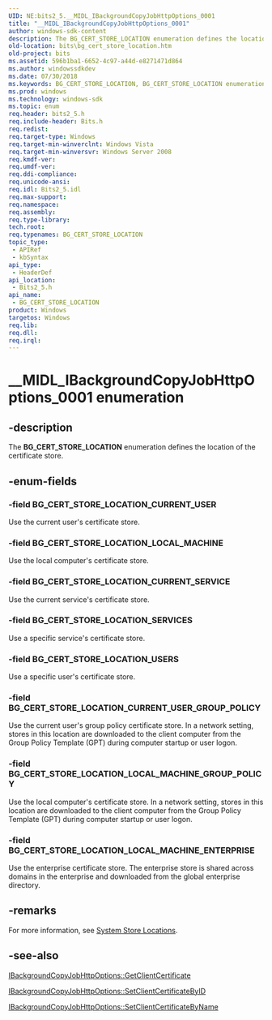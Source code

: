 ```yaml
---
UID: NE:bits2_5.__MIDL_IBackgroundCopyJobHttpOptions_0001
title: "__MIDL_IBackgroundCopyJobHttpOptions_0001"
author: windows-sdk-content
description: The BG_CERT_STORE_LOCATION enumeration defines the location of the certificate store.
old-location: bits\bg_cert_store_location.htm
old-project: bits
ms.assetid: 596b1ba1-6652-4c97-a44d-e8271471d864
ms.author: windowssdkdev
ms.date: 07/30/2018
ms.keywords: BG_CERT_STORE_LOCATION, BG_CERT_STORE_LOCATION enumeration [BITS], BG_CERT_STORE_LOCATION_CURRENT_SERVICE, BG_CERT_STORE_LOCATION_CURRENT_USER, BG_CERT_STORE_LOCATION_CURRENT_USER_GROUP_POLICY, BG_CERT_STORE_LOCATION_LOCAL_MACHINE, BG_CERT_STORE_LOCATION_LOCAL_MACHINE_ENTERPRISE, BG_CERT_STORE_LOCATION_LOCAL_MACHINE_GROUP_POLICY, BG_CERT_STORE_LOCATION_SERVICES, BG_CERT_STORE_LOCATION_USERS, __MIDL_IBackgroundCopyJobHttpOptions_0001, bits.bg_cert_store_location, bits2_5/BG_CERT_STORE_LOCATION, bits2_5/BG_CERT_STORE_LOCATION_CURRENT_SERVICE, bits2_5/BG_CERT_STORE_LOCATION_CURRENT_USER, bits2_5/BG_CERT_STORE_LOCATION_CURRENT_USER_GROUP_POLICY, bits2_5/BG_CERT_STORE_LOCATION_LOCAL_MACHINE, bits2_5/BG_CERT_STORE_LOCATION_LOCAL_MACHINE_ENTERPRISE, bits2_5/BG_CERT_STORE_LOCATION_LOCAL_MACHINE_GROUP_POLICY, bits2_5/BG_CERT_STORE_LOCATION_SERVICES, bits2_5/BG_CERT_STORE_LOCATION_USERS
ms.prod: windows
ms.technology: windows-sdk
ms.topic: enum
req.header: bits2_5.h
req.include-header: Bits.h
req.redist: 
req.target-type: Windows
req.target-min-winverclnt: Windows Vista
req.target-min-winversvr: Windows Server 2008
req.kmdf-ver: 
req.umdf-ver: 
req.ddi-compliance: 
req.unicode-ansi: 
req.idl: Bits2_5.idl
req.max-support: 
req.namespace: 
req.assembly: 
req.type-library: 
tech.root: 
req.typenames: BG_CERT_STORE_LOCATION
topic_type:
 - APIRef
 - kbSyntax
api_type:
 - HeaderDef
api_location:
 - Bits2_5.h
api_name:
 - BG_CERT_STORE_LOCATION
product: Windows
targetos: Windows
req.lib: 
req.dll: 
req.irql: 
---
```


# __MIDL_IBackgroundCopyJobHttpOptions_0001 enumeration


## -description


The <b>BG_CERT_STORE_LOCATION</b> enumeration defines the location of the certificate store.


## -enum-fields




### -field BG_CERT_STORE_LOCATION_CURRENT_USER

Use the current user's certificate store.


### -field BG_CERT_STORE_LOCATION_LOCAL_MACHINE

Use the local computer's certificate store.


### -field BG_CERT_STORE_LOCATION_CURRENT_SERVICE

Use the current service's certificate store.


### -field BG_CERT_STORE_LOCATION_SERVICES

Use a specific service's certificate store.


### -field BG_CERT_STORE_LOCATION_USERS

Use a specific user's certificate store.


### -field BG_CERT_STORE_LOCATION_CURRENT_USER_GROUP_POLICY

Use the current user's group policy certificate store. In a network setting, stores in this location are downloaded to the client computer from the Group Policy Template (GPT) during computer startup or user logon. 


### -field BG_CERT_STORE_LOCATION_LOCAL_MACHINE_GROUP_POLICY

Use the local computer's certificate store. In a network setting, stores in this location are downloaded to the client computer from the Group Policy Template (GPT) during computer startup or user logon.


### -field BG_CERT_STORE_LOCATION_LOCAL_MACHINE_ENTERPRISE

Use the enterprise certificate store. The enterprise store is shared across domains in the enterprise and downloaded from the global enterprise directory.


## -remarks



For more information, see <a href="https://msdn.microsoft.com/41fe9366-4c17-43bb-91d6-934c7aa87a2d">System Store Locations</a>.




## -see-also




<a href="https://msdn.microsoft.com/cd317bf9-1d4b-438e-beec-15ea7da90fc9">IBackgroundCopyJobHttpOptions::GetClientCertificate</a>



<a href="https://msdn.microsoft.com/60839bac-7f5f-4c43-84d4-26f1b21f974d">IBackgroundCopyJobHttpOptions::SetClientCertificateByID</a>



<a href="https://msdn.microsoft.com/8262b360-ab05-42a3-b5e7-178dc9f23fc6">IBackgroundCopyJobHttpOptions::SetClientCertificateByName</a>
 

 

